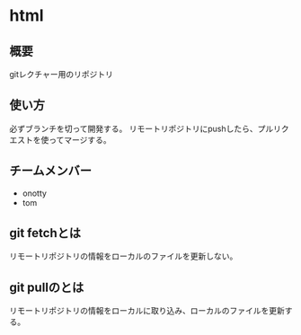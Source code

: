 # html
## 概要
gitレクチャー用のリポジトリ

## 使い方
必ずブランチを切って開発する。
リモートリポジトリにpushしたら、プルリクエストを使ってマージする。

## チームメンバー
* onotty
* tom

## git fetchとは
リモートリポジトリの情報をローカルのファイルを更新しない。

## git pullのとは
リモートリポジトリの情報をローカルに取り込み、ローカルのファイルを更新する。


